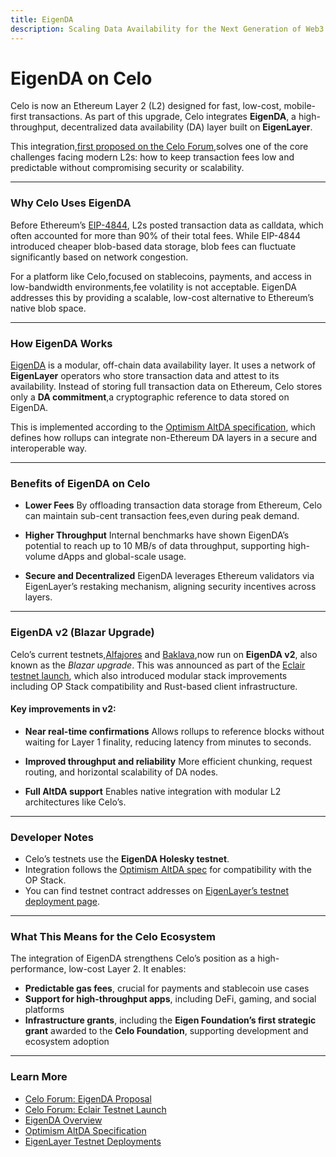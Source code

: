 ```yaml
---
title: EigenDA
description: Scaling Data Availability for the Next Generation of Web3 Apps
---
```



# EigenDA on Celo

Celo is now an Ethereum Layer 2 (L2) designed for fast, low-cost, mobile-first transactions. As part of this upgrade, Celo integrates **EigenDA**, a high-throughput, decentralized data availability (DA) layer built on **EigenLayer**.

This integration,[first proposed on the Celo Forum](https://forum.celo.org/t/proposal-eigenda-integration/6382),solves one of the core challenges facing modern L2s: how to keep transaction fees low and predictable without compromising security or scalability.

---

### Why Celo Uses EigenDA

Before Ethereum’s [EIP-4844](https://eips.ethereum.org/EIPS/eip-4844), L2s posted transaction data as calldata, which often accounted for more than 90% of their total fees. While EIP-4844 introduced cheaper blob-based data storage, blob fees can fluctuate significantly based on network congestion.

For a platform like Celo,focused on stablecoins, payments, and access in low-bandwidth environments,fee volatility is not acceptable. EigenDA addresses this by providing a scalable, low-cost alternative to Ethereum’s native blob space.

---

### How EigenDA Works

[EigenDA](https://www.eigenda.xyz) is a modular, off-chain data availability layer. It uses a network of **EigenLayer** operators who store transaction data and attest to its availability. Instead of storing full transaction data on Ethereum, Celo stores only a **DA commitment**,a cryptographic reference to data stored on EigenDA.

This is implemented according to the [Optimism AltDA specification](https://github.com/ethereum-optimism/optimism/blob/develop/specs/alt-da.md), which defines how rollups can integrate non-Ethereum DA layers in a secure and interoperable way.

---

### Benefits of EigenDA on Celo

* **Lower Fees**
  By offloading transaction data storage from Ethereum, Celo can maintain sub-cent transaction fees,even during peak demand.

* **Higher Throughput**
  Internal benchmarks have shown EigenDA’s potential to reach up to 10 MB/s of data throughput, supporting high-volume dApps and global-scale usage.

* **Secure and Decentralized**
  EigenDA leverages Ethereum validators via EigenLayer’s restaking mechanism, aligning security incentives across layers.

---

### EigenDA v2 (Blazar Upgrade)

Celo’s current testnets,[Alfajores](https://docs.celo.org/network/alfajores) and [Baklava](https://docs.celo.org/network/baklava),now run on **EigenDA v2**, also known as the *Blazar upgrade*. This was announced as part of the [Eclair testnet launch](https://forum.celo.org/t/roadmap-update-eclair-testnet-launch/6553), which also introduced modular stack improvements including OP Stack compatibility and Rust-based client infrastructure.

#### Key improvements in v2:

* **Near real-time confirmations**
  Allows rollups to reference blocks without waiting for Layer 1 finality, reducing latency from minutes to seconds.

* **Improved throughput and reliability**
  More efficient chunking, request routing, and horizontal scalability of DA nodes.

* **Full AltDA support**
  Enables native integration with modular L2 architectures like Celo’s.

---

### Developer Notes

* Celo’s testnets use the **EigenDA Holesky testnet**.
* Integration follows the [Optimism AltDA spec](https://github.com/ethereum-optimism/optimism/blob/develop/specs/alt-da.md) for compatibility with the OP Stack.
* You can find testnet contract addresses on [EigenLayer’s testnet deployment page](https://www.eigenlayer.xyz).

---

### What This Means for the Celo Ecosystem

The integration of EigenDA strengthens Celo’s position as a high-performance, low-cost Layer 2. It enables:

* **Predictable gas fees**, crucial for payments and stablecoin use cases
* **Support for high-throughput apps**, including DeFi, gaming, and social platforms
* **Infrastructure grants**, including the **Eigen Foundation’s first strategic grant** awarded to the **Celo Foundation**, supporting development and ecosystem adoption

---

### Learn More

* [Celo Forum: EigenDA Proposal](https://forum.celo.org/t/proposal-eigenda-integration/6382)
* [Celo Forum: Eclair Testnet Launch](https://forum.celo.org/t/roadmap-update-eclair-testnet-launch/6553)
* [EigenDA Overview](https://www.eigenda.xyz)
* [Optimism AltDA Specification](https://github.com/ethereum-optimism/optimism/blob/develop/specs/alt-da.md)
* [EigenLayer Testnet Deployments](https://www.eigenlayer.xyz)

